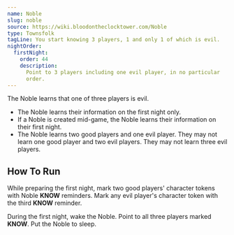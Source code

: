 ```yaml
---
name: Noble
slug: noble
source: https://wiki.bloodontheclocktower.com/Noble
type: Townsfolk
tagLine: You start knowing 3 players, 1 and only 1 of which is evil.
nightOrder:
  firstNight:
    order: 44
    description:
      Point to 3 players including one evil player, in no particular
      order.
---
```


The Noble learns that one of three players is evil.

- The Noble learns their information on the first night only.
- If a Noble is created mid-game, the Noble learns their information on
  their first night.
- The Noble learns two good players and one evil player. They may not
  learn one good player and two evil players. They may not learn three
  evil players.

## How To Run

While preparing the first night, mark two good players' character tokens
with Noble **KNOW** reminders. Mark any evil player's character token
with the third **KNOW** reminder.

During the first night, wake the Noble. Point to all three players
marked **KNOW**. Put the Noble to sleep.
